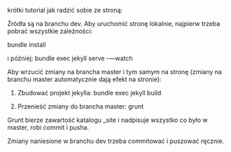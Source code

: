 krótki tutorial jak radzić sobie ze stroną:

Źródła są na branchu dev. Aby uruchomić stronę lokalnie, najpierw trzeba pobrać wszystkie zależności:

bundle install

i później:
bundle exec jekyll serve -—watch

Aby wrzucić zmiany na brancha master i tym samym na stronę (zmiany na branchu master automatycznie dają efekt na stronie):

1. Zbudować projekt jekylla:
bundle exec jekyll build

2. Przenieść zmiany do brancha master:
grunt

Grunt bierze zawartość katalogu _site i nadpisuje wszystko co było w master, robi commit i pusha.

Zmiany naniesione w branchu dev trzeba commitować i puszować ręcznie.